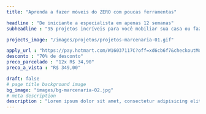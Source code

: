 ```yaml
---
title: "Aprenda a fazer móveis do ZERO com poucas ferramentas"

headline : "De iniciante a especialista em apenas 12 semanas"
subheadline : "95 projetos incríveis para você mobiliar sua casa ou fazer uma grana extra"

projects_image: "/images/projetos/projetos-marcenaria-01.gif"

apply_url : "https://pay.hotmart.com/W16037117C?off=xd6cb6f7&checkoutMode=10&offDiscount=65OFF"
desconto : "70% de desconto"
preco_parcelado : "12x R$ 34,90"
preco_a_vista : "R$ 349,00"

draft: false
# page title background image
bg_image: "images/bg-marcenaria-02.jpg"
# meta description
description : "Lorem ipsum dolor sit amet, consectetur adipisicing elit, sed do eiusmod tempor incididunt ut labore. dolore magna aliqua. Ut enim ad minim veniam, quis nostrud."
---
```


